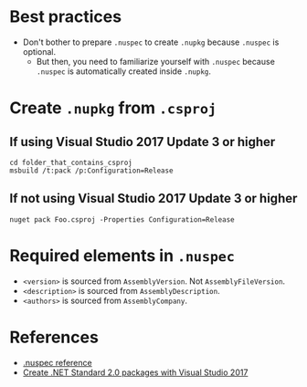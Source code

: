 # Best practices
* Don't bother to prepare `.nuspec` to create `.nupkg` because `.nuspec` is optional.
  * But then, you need to familiarize yourself with `.nuspec` because `.nuspec` is automatically created inside `.nupkg`.

# Create `.nupkg` from `.csproj`

## If using Visual Studio 2017 Update 3 or higher
```batch
cd folder_that_contains_csproj
msbuild /t:pack /p:Configuration=Release
```

## If not using Visual Studio 2017 Update 3 or higher
```batch
nuget pack Foo.csproj -Properties Configuration=Release
```

# Required elements in `.nuspec`
* `<version>` is sourced from `AssemblyVersion`. Not `AssemblyFileVersion`.
* `<description>` is sourced from `AssemblyDescription`.
* `<authors>` is sourced from `AssemblyCompany`.

# References
* [.nuspec reference](https://docs.microsoft.com/en-us/nuget/schema/nuspec)
* [Create .NET Standard 2.0 packages with Visual Studio 2017](https://docs.microsoft.com/en-us/nuget/guides/create-net-standard-packages-vs2017)